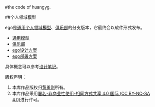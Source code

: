 #the code of huangyg.

<a name="model" id="model"></a>
##个人领域模型

ego是[通用个人领域模型](common.com.md)、[俱乐部](club.com.md)的分支版本，它最终会以软件形式发布。  

* [通用模型](common.com.md)
* [俱乐部](club.com.md)
* [ego设计方案](ego.com.md)
* [ego部署方案](cod.md)

具体概念可以参考[设计笔记](README.note.md)。

版权声明：

1. 本库作品版权归[黄勇刚](mailto:huangyg@mars22.com)所有。
2. 本库作品采用<a rel="license" href="http://creativecommons.org/licenses/by-nc-sa/4.0/">署名-非商业性使用-相同方式共享 4.0 国际 (CC BY-NC-SA 4.0)</a>进行许可。  